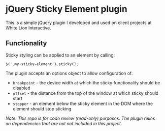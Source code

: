 # jQuery Sticky Element plugin

This is a simple jQuery plugin I developed and used on client projects at White Lion Interactive.

## Functionality

Sticky styling can be applied to an element by calling:

```
$('.my-sticky-element').sticky();
```

The plugin accepts an options object to allow configuration of:

* `breakpoint` - the device width at which the sticky functionality should be disabled
* `offset` - the distance from the top of the window at which sticky should start
* `stopper` - an element below the sticky element in the DOM where the element should stop sticking

_Note: This repo is for code review (read-only) purposes. The plugin relies on dependencies that are not not included in this project._
